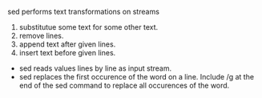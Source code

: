 sed performs text transformations on streams

1. substitutue some text for some other text. 
2. remove lines. 
3. append text after given lines.
4. insert text before given lines.


- sed reads values lines by line as input stream.
- sed replaces the first occurence of the word on a line. Include /g at the end of the sed command to replace all occurences of the word. 


